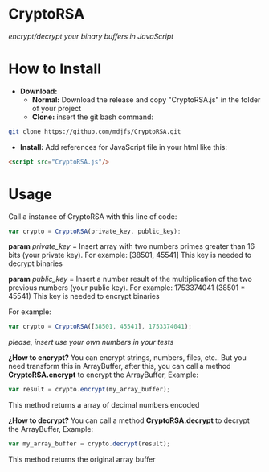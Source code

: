# CryptoRSA  
*encrypt/decrypt your binary buffers in JavaScript*

# How to Install
- **Download:**
  - **Normal:** Download the release and copy "CryptoRSA.js" in the folder of your project
  - **Clone:** insert the git bash command: 
```bash
git clone https://github.com/mdjfs/CryptoRSA.git
```
- **Install:**
  Add references for JavaScript file in your html like this: 
```html
<script src="CryptoRSA.js"/>
```
  
 # Usage
 Call a instance of CryptoRSA with this line of code: 
```javascript
var crypto = CryptoRSA(private_key, public_key);
```
**param** *private_key* = Insert array with two numbers primes greater than 16 bits (your private key). For example: [38501, 45541] This key is needed to decrypt binaries

**param** *public_key* = Insert a number result of the multiplication of the two previous numbers (your public key). For example: 1753374041 (38501 * 45541) This key is needed to encrypt binaries

For example:
```javascript
var crypto = CryptoRSA([38501, 45541], 1753374041);
```
*please, insert use your own numbers in your tests*

**¿How to encrypt?**
You can encrypt strings, numbers, files, etc.. But you need transform this in ArrayBuffer, after this, you can call a method **CryptoRSA.encrypt** to encrypt the ArrayBuffer, Example:
```javascript
var result = crypto.encrypt(my_array_buffer);
```
This method returns a array of decimal numbers encoded

**¿How to decrypt?**
You can call a method **CryptoRSA.decrypt** to decrypt the ArrayBuffer, Example:
```javascript
var my_array_buffer = crypto.decrypt(result);
```
This method returns the original array buffer
